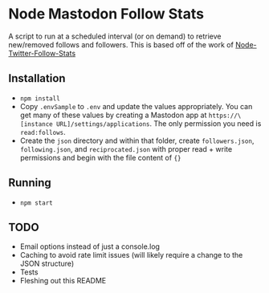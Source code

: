 # Node Mastodon Follow Stats
A script to run at a scheduled interval (or on demand) to retrieve new/removed follows and followers. This is based off of the work of [Node-Twitter-Follow-Stats](https://github.com/mpacific/Node-Twitter-Follow-Stats)

## Installation
- `npm install`
- Copy `.envSample` to `.env` and update the values appropriately. You can get many of these values by creating a Mastodon app at `https://\[instance URL]/settings/applications`. The only permission you need is `read:follows`.
- Create the `json` directory and within that folder, create `followers.json`, `following.json`, and `reciprocated.json` with proper read + write permissions and begin with the file content of `{}`

## Running
- `npm start`

## TODO
- Email options instead of just a console.log
- Caching to avoid rate limit issues (will likely require a change to the JSON structure)
- Tests
- Fleshing out this README
